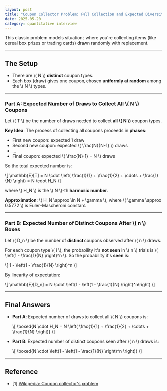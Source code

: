 ```yaml
---
layout: post
title: "Coupon Collector Problem: Full Collection and Expected Diversity"
date: 2025-05-20
category: quantitative interview
---
```


This classic problem models situations where you're collecting items (like cereal box prizes or trading cards) drawn randomly with replacement.

---

## The Setup

- There are \\( N \\) **distinct** coupon types.
- Each box (draw) gives one coupon, chosen **uniformly at random** among the \\( N \\) types.

---

### Part A: Expected Number of Draws to Collect All \\( N \\) Coupons

Let \\( T \\) be the number of draws needed to collect **all \\( N \\)** coupon types.

**Key Idea**: The process of collecting all coupons proceeds in **phases**:

- First new coupon: expected 1 draw
- Second new coupon: expected \\( \frac{N}{N-1} \\) draws
- ...
- Final coupon: expected \\( \frac{N}{1} = N \\) draws

So the total expected number is:

\\[
\mathbb{E}[T] = N \cdot \left( \frac{1}{1} + \frac{1}{2} + \cdots + \frac{1}{N} \right) = N \cdot H_N
\\]

where \\( H_N \\) is the \\( N \\)-th **harmonic number**.

**Approximation**: \\( H_N \approx \ln N + \gamma \\), where \\( \gamma \approx 0.5772 \\) is Euler–Mascheroni constant.

---

### Part B: Expected Number of Distinct Coupons After \\( n \\) Boxes

Let \\( D_n \\) be the number of **distinct** coupons observed after \\( n \\) draws.

For each coupon type \\( i \\), the probability it's **not seen** in \\( n \\) trials is \\( \left(1 - \frac{1}{N} \right)^n \\). So the probability it's **seen** is:

\\[
1 - \left(1 - \frac{1}{N} \right)^n
\\]

By linearity of expectation:

\\[
\mathbb{E}[D_n] = N \cdot \left(1 - \left(1 - \frac{1}{N} \right)^n\right)
\\]

---

## Final Answers

- **Part A**: Expected number of draws to collect all \\( N \\) coupons is:

  \\[
  \boxed{N \cdot H_N = N \left( \frac{1}{1} + \frac{1}{2} + \cdots + \frac{1}{N} \right)}
  \\]

- **Part B**: Expected number of distinct coupons seen after \\( n \\) draws is:

  \\[
  \boxed{N \cdot \left(1 - \left(1 - \frac{1}{N} \right)^n \right)}
  \\]

---

## Reference

* [1] [Wikipedia: Coupon collector's problem](https://en.wikipedia.org/wiki/Coupon_collector%27s_problem)
